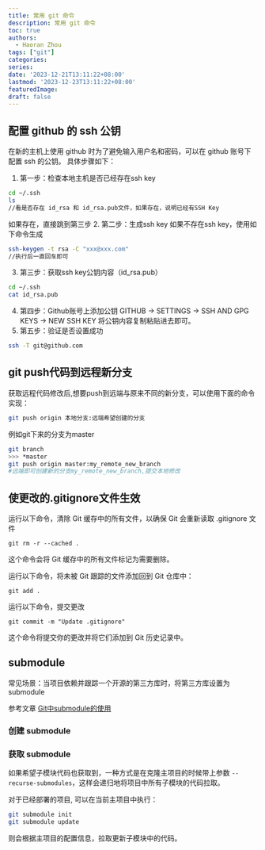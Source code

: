 ```yaml
---
title: 常用 git 命令 
description: 常用 git 命令 
toc: true
authors:
  - Haoran Zhou
tags: ["git"]
categories:
series:
date: '2023-12-21T13:11:22+08:00'
lastmod: '2023-12-23T13:11:22+08:00'
featuredImage:
draft: false
---
```


## 配置 github 的 ssh 公钥
在新的主机上使用 github 时为了避免输入用户名和密码，可以在 github 账号下配置 ssh 的公钥。
具体步骤如下：
1. 第一步：检查本地主机是否已经存在ssh key
```bash
cd ~/.ssh
ls
//看是否存在 id_rsa 和 id_rsa.pub文件，如果存在，说明已经有SSH Key
```
如果存在，直接跳到第三步
2. 第二步：生成ssh key
如果不存在ssh key，使用如下命令生成
```bash
ssh-keygen -t rsa -C "xxx@xxx.com"
//执行后一直回车即可
```
3. 第三步：获取ssh key公钥内容（id_rsa.pub）
```bash
cd ~/.ssh
cat id_rsa.pub
```
4. 第四步：Github账号上添加公钥
GITHUB -> SETTINGS -> SSH AND GPG KEYS -> NEW SSH KEY
将公钥内容复制粘贴进去即可。
5. 第五步：验证是否设置成功
```bash
ssh -T git@github.com
```

## git push代码到远程新分支
获取远程代码修改后,想要push到远端与原来不同的新分支，可以使用下面的命令实现：
```bash
git push origin 本地分支:远端希望创建的分支
```
例如git下来的分支为master
```bash
git branch
>>> *master
git push origin master:my_remote_new_branch
#远端即可创建新的分支my_remote_new_branch,提交本地修改
```

## 使更改的.gitignore文件生效
运行以下命令，清除 Git 缓存中的所有文件，以确保 Git 会重新读取 .gitignore 文件
```
git rm -r --cached .
```
这个命令会将 Git 缓存中的所有文件标记为需要删除。

运行以下命令，将未被 Git 跟踪的文件添加回到 Git 仓库中：
```
git add .
```

运行以下命令，提交更改
```
git commit -m "Update .gitignore"
```
这个命令将提交你的更改并将它们添加到 Git 历史记录中。

## submodule
常见场景：当项目依赖并跟踪一个开源的第三方库时，将第三方库设置为submodule

参考文章 [Git中submodule的使用
](https://zhuanlan.zhihu.com/p/87053283)
### 创建 submodule

### 获取 submodule
如果希望子模块代码也获取到，一种方式是在克隆主项目的时候带上参数 `--recurse-submodules`，这样会递归地将项目中所有子模块的代码拉取。

对于已经部署的项目, 可以在当前主项目中执行：
```bash
git submodule init
git submodule update
```
则会根据主项目的配置信息，拉取更新子模块中的代码。
